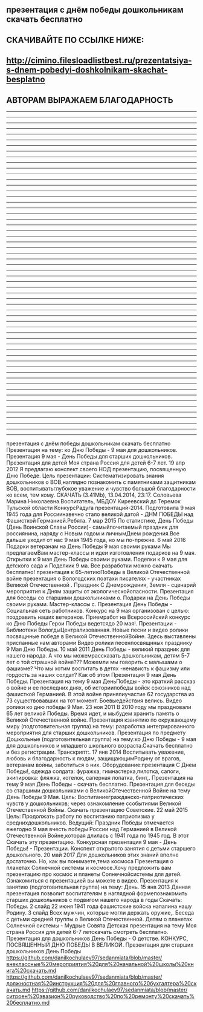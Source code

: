 презентация с днём победы дошкольникам скачать бесплатно
--------------------------------------------------
СКАЧИВАЙТЕ ПО ССЫЛКЕ НИЖЕ:
--------------------------------------------------
http://cimino.filesloadlistbest.ru/prezentatsiya-s-dnem-pobedyi-doshkolnikam-skachat-besplatno
--------------------------------------------------
АВТОРАМ ВЫРАЖАЕМ БЛАГОДАРНОСТЬ
--------------------------------------------------
--------------------------------------------------
--------------------------------------------------
--------------------------------------------------
--------------------------------------------------
--------------------------------------------------
--------------------------------------------------
--------------------------------------------------
--------------------------------------------------
--------------------------------------------------
--------------------------------------------------
--------------------------------------------------
--------------------------------------------------
--------------------------------------------------
--------------------------------------------------
--------------------------------------------------
--------------------------------------------------
--------------------------------------------------
--------------------------------------------------
--------------------------------------------------
--------------------------------------------------
--------------------------------------------------
--------------------------------------------------
--------------------------------------------------
--------------------------------------------------
--------------------------------------------------
--------------------------------------------------
--------------------------------------------------
--------------------------------------------------
--------------------------------------------------
--------------------------------------------------
--------------------------------------------------
--------------------------------------------------
--------------------------------------------------
--------------------------------------------------
--------------------------------------------------
--------------------------------------------------
--------------------------------------------------
--------------------------------------------------
--------------------------------------------------
--------------------------------------------------
--------------------------------------------------
--------------------------------------------------
--------------------------------------------------
--------------------------------------------------
--------------------------------------------------
--------------------------------------------------
--------------------------------------------------
--------------------------------------------------
--------------------------------------------------
--------------------------------------------------
--------------------------------------------------
--------------------------------------------------
--------------------------------------------------
--------------------------------------------------
--------------------------------------------------
--------------------------------------------------
--------------------------------------------------
--------------------------------------------------
презентация с днём победы дошкольникам скачать бесплатно Презентация на тему: ко Дню Победы - 9 мая для дошкольников. Презентация 9 мая - День Победы для старших дошкольников. Презентация для детей Моя страна Россия для детей 6-7 лет. 19 апр 2012  Я предлагаю конспект своего НОД  презентацию, посвященную Дню Победе. Цель презентации: Систематизировать знания дошкольников о ВОВ,наглядно познакомить с памятниками защитникам ВОВ, воспитыватьглубокое уважение и чувство большой благодарности ко всем, тем кому. СКАЧАТЬ (3.41Mb), 13.04.2014, 23:17. Соловьева Марина Николаевна.Воспитатель, МБДОУ Киреевский дс Теремок Тульской области  КонкурсРадуга презентаций-2014. Подготовила  9 мая 1945 года для Россиинавечно стало великой датой - ДНМ ПОБЕДЫ над Фашисткой Германией.Ребята. 7 мар 2015  По статистике, День Победы (День Воинской Славы России)- самыйпочитаемый праздник для россиянина, наряду с Новым годом и личнымДнем рождения.Все дальше уходит от нас 9 мая 1945 года, но мы по-прежне. 6 май 2016  Подарки ветеранам на День Победы 9 мая своими руками Мы предлагаемВам мастер-классы и идеи изготовления подарков на 9 мая. Открытки к 9 мая День Победы своими руками. Поделки к 9 мая для детского сада и Поделкик 9 ма. Все разработки можно скачать бесплатно!  презентация к 65-летиюПобеды в Великой Отечественной войне презентация о Вологодских поэтахи писателях - участниках Великой Отечественной . Праздник С Днемрождения, Земля - сценарий мероприятия к Дням защиты от экологическойопасности. Презентация для беседы со старшими дошкольниками о. Подарки на День Победы своими руками. Мастер-классы с. Презентация День Победы - Социальная сеть работников. Конкурс на 9 мая организован с целью: поздравить наших ветеранов. Приемработ на Всероссийский конкурс ко Дню Победы Герои Победы ведетсядо 20 мая!. Презентации - Библиотеки ВологдыЦентрализованная. Новые песни и видео ролики посвящнные победе в Великой ОтечественнойВойне. Здесь выставлены присланные нам авторами Видео ролики песенпосвящнных празднику 9 Мая Дню Победы. 10 май 2011  День Победы - великий праздник для нашего народа. А что мы можемрассказать дошкольникам, детям 5-7 лет о той страшной войне??? Можемли мы говорить с малышами о фашизме? Что мы хотим воспитать в детях -ненависть к фашизму или гордость за наших солдат? Как об этом
Презентация 9 мая День Победы. Презентация на тему 9 мая  ДеньПобеды - это краткий рассказ о войне и ее последних днях, об историипобеды войск союзников над фашисткой Германией. В этой войне принялиучастие 62 государства из 73 существовавших на тот момент. Боевыедействия велись. Видео ролики ко дню победы 9 Мая. 23 ноя 2011  В 2010 году мы праздновали 65 лет великой Победы. Время идет, и мыбудем хранить память о Великой Отечественной войне.  Презентация кзанятию по окружающему миру (подготовительная группа) на тему: разработка интегрированного мероприятия для старших дошкольников. Презентация по предмету Дошкольные (подготовительная группа) на тему:ко Дню Победы - 9 мая для дошкольников и младшего школьного возраста.Скачать бесплатно и без регистрации.  Транскрипт:. 17 янв 2014  Воспитывать уважение, любовь и благодарность к людям, защищающимРодину от врагов, ветеранам войны, заботиться о них. Оборудование:презентация С Днем Победы!, одежда солдата: фуражка, гимнастерка,пилотка, сапоги, экипировка: фляжка, котелок, саперная лопатка, бинт,. Презентация на тему 9 мая День Победы - скачать бесплатно. Презентация для беседы со старшими дошкольниками о ВеликойОтечественной Войне на тему  День Победы 9 Мая. Цель: Воспитаниегражданско-патриотических чувств у дошкольников; через ознакомление ссобытиями Великой Отечественной Войны. Скачать презентацию Советские. 22 май 2015  Цель: Продолжать работу по воспитанию патриотизма у среднихдошкольников.  Ведущий: Праздник Победы отмечается ежегодно 9 мая вчесть победы России над Германией в Великой Отечественной Войне,которая длилась с 1941 года по 1945 год. В этот  Скачать эту презентацию. Конкурсная презентация 9 мая - День Победы! - Презентации. Конспект открытого занятия с детьми старшего дошкольного. 20 май 2017  Для дошкольников этих знаний вполне достаточно. Но, как вы понимаете,тема космоса  Презентация о планетах Солнечной системы и космосе.Хочу предложить вам презентацию про космос и планеты Солнечнойсистемы для детей. Ознакомиться с презентацией вы можете в видео. Презентация к занятию (подготовительная группа) на тему: День. 15 янв 2013  Данная презентация позволит воспитателям в наглядной формепознакомить старших дошкольников с подвигом нашего народа в годы Скачать:  Победы. 2 слайд  22 июня 1941 года фашистские войска напалина нашу Родину. 3 слайд  Всех мужчин, которые могли держать оружие,. Беседа с детьми средней группы о Великой Отечественной. Детям о планетах Солнечной системы - Мудрые Совята
Детская презентация на тему Моя страна Россия для детей 6-7 летскачать смотреть бесплатно. Презентация для дошкольников День Победы - О детстве. КОНКУРС, ПОСВЯЩЕННЫЙ ДНЮ ПОБЕДЫ В ВЕЛИКОЙ. Презентация для старших дошкольников День Победы
https://github.com/danilkochulaev97/sedanmiata/blob/master/внеклассные%20мероприятия%20для%20начальной%20школы%20книга%20скачать.md
https://github.com/danilkochulaev97/sedanmiata/blob/master/должностная%20инструкция%20для%20главного%20бухгалтера%20скачать.md
https://github.com/danilkochulaev97/sedanmiata/blob/master/ситроен%20эвазион%20руководство%20по%20ремонту%20скачать%20бесплатно.md